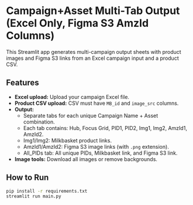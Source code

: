 # Campaign+Asset Multi-Tab Output (Excel Only, Figma S3 AmzId Columns)

This Streamlit app generates multi-campaign output sheets with product images and Figma S3 links from an Excel campaign input and a product CSV.

## Features

- **Excel upload:** Upload your campaign Excel file.
- **Product CSV upload:** CSV must have `MB_id` and `image_src` columns.
- **Output:** 
  - Separate tabs for each unique Campaign Name + Asset combination.
  - Each tab contains: Hub, Focus Grid, PID1, PID2, Img1, Img2, AmzId1, AmzId2.
  - Img1/Img2: Milkbasket product links.
  - AmzId1/AmzId2: Figma S3 image links (with `.png` extension).
  - All_PIDs tab: All unique PIDs, Milkbasket link, and Figma S3 link.
- **Image tools:** Download all images or remove backgrounds.

## How to Run

```bash
pip install -r requirements.txt
streamlit run main.py

